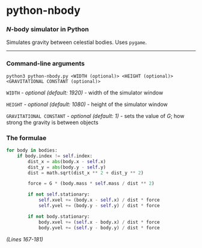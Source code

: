 # python-nbody

### *N*-body simulator in Python

Simulates gravity between celestial bodies. Uses `pygame`.

---

### Command-line arguments
```
python3 python-nbody.py <WIDTH (optional)> <HEIGHT (optional)> <GRAVITATIONAL CONSTANT (optional)>
```
`WIDTH` - *optional (default: 1920)* - width of the simulator window

`HEIGHT` - *optional (default: 1080)* - height of the simulator window

`GRAVITATIONAL CONSTANT` - *optional (default: 1)* - sets the value of *G*; how strong the gravity is between objects

### The formulae
```python
for body in bodies:
    if body.index != self.index:
        dist_x = abs(body.x - self.x)
        dist_y = abs(body.y - self.y)
        dist = math.sqrt(dist_x ** 2 + dist_y ** 2)

        force = G * (body.mass * self.mass / dist ** 2)

        if not self.stationary:
            self.xvel += (body.x - self.x) / dist * force
            self.yvel += (body.y - self.y) / dist * force

        if not body.stationary:
            body.xvel += (self.x - body.x) / dist * force
            body.yvel += (self.y - body.y) / dist * force
```
*(Lines 167-181)*

